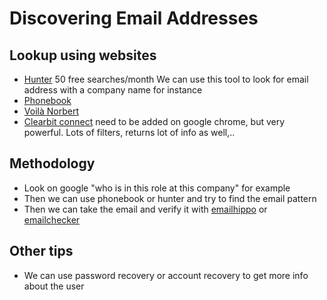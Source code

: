 # Discovering Email Addresses

## Lookup using websites

- [Hunter](https://hunter.io/) 50 free searches/month
We can use this tool to look for email address with a company name for instance
- [Phonebook](https://phonebook.cz/)
- [Voilà Norbert](https://www.voilanorbert.com/)
- [Clearbit connect](https://chrome.google.com/webstore/detail/clearbit-connect-supercha/pmnhcgfcafcnkbengdcanjablaabjplo?hl=en) need to be added on google chrome, but very powerful. Lots of filters, returns lot of info as well,..

## Methodology

- Look on google "who is in this role at this company" for example
- Then we can use phonebook or hunter and try to find the email pattern
- Then we can take the email and verify it with [emailhippo](https://tools.emailhippo.com/) or [emailchecker](https://email-checker.net/)

## Other tips

- We can use password recovery or account recovery to get more info about the user
